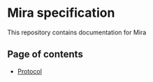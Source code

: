 # Mira specification
This repository contains documentation for Mira

## Page of contents
- [Protocol](protocol.md)
